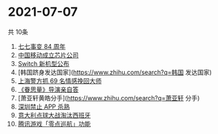 # 2021-07-07
  共 10条

  <!-- BEGIN -->
  <!-- 最后更新时间:Wed Jul 07 2021 13:17:25 GMT+0000 (Coordinated Universal Time) -->
  1. [七七事变 84 周年](https://www.zhihu.com/search?q=七七事变)
1. [中国移动成立芯片公司](https://www.zhihu.com/search?q=中国移动)
1. [Switch 新机型公布](https://www.zhihu.com/search?q=switch)
1. [韩国跻身发达国家](https://www.zhihu.com/search?q=韩国 发达国家)
1. [上海警方抓 69 名情感挽回大师](https://www.zhihu.com/search?q=情感挽回)
1. [《眷思量》导演亲自答](https://www.zhihu.com/search?q=眷思量)
1. [萧亚轩黄皓分手](https://www.zhihu.com/search?q=萧亚轩 分手)
1. [深圳禁止 APP 杀熟](https://www.zhihu.com/search?q=大数据杀熟)
1. [意大利点球大战淘汰西班牙](https://www.zhihu.com/search?q=意大利队)
1. [腾讯游戏「零点巡航」功能](https://www.zhihu.com/search?q=腾讯游戏)
  <!-- END -->
  